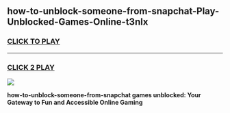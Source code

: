 
## how-to-unblock-someone-from-snapchat-Play-Unblocked-Games-Online-t3nlx
<h3>
<a href="https://premium76.site?title=how-to-unblock-someone-from-snapchat&ref=25A">CLICK TO PLAY</a></h3>
<hr>

<h3>
<a href="https://premium76.site?title=how-to-unblock-someone-from-snapchat&ref=25A">CLICK 2 PLAY</a>
  
</h3>

<a href="https://premium76.site?title=how-to-unblock-someone-from-snapchat&ref=25A"><img src="https://clearcache.store/games.png"></a>


**how-to-unblock-someone-from-snapchat games unblocked: Your Gateway to Fun and Accessible Online Gaming**
